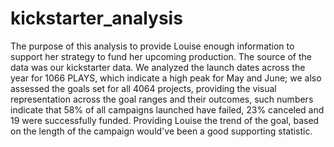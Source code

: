 # kickstarter_analysis
The purpose of this analysis to provide Louise enough information to support her strategy to fund her upcoming production. The source of the data was our kickstarter data. We analyzed the launch dates across the year for 1066 PLAYS, which indicate a high peak for May and June; we also assessed the goals set for all 4064 projects, providing the visual representation across the goal ranges and their outcomes, such numbers indicate that 58% of all campaigns launched have failed, 23% canceled and 19 were successfully funded. Providing Louise the trend of the goal, based on the length of the campaign would've been a good supporting statistic.
